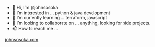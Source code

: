 - 👋 Hi, I’m @johnsosoka
- 👀 I’m interested in ... python & java development
- 🌱 I’m currently learning ... terraform, javascript
- 💞️ I’m looking to collaborate on ... anything, looking for side projects.
- 📫 How to reach me ... 

[johnsosoka.com](https://www.johnsosoka.com)
